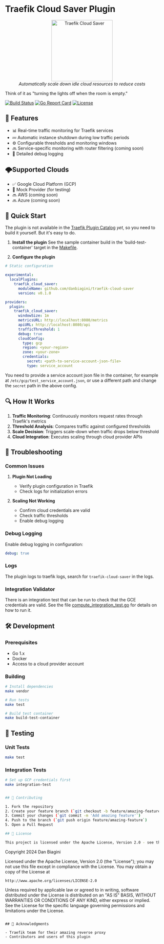 # Traefik Cloud Saver Plugin

<p align="center">
  <img src=".assets/logo.png" alt="Traefik Cloud Saver" width="200"/>
  <br>
  <em>Automatically scale down idle cloud resources to reduce costs</em>
</p>

Think of it as "turning the lights off when the room is empty."

[![Build Status](https://github.com/danbiagini/traefik-cloud-saver/actions/workflows/main.yml/badge.svg?branch=master)](https://github.com/danbiagini/traefik-cloud-saver/actions)
[![Go Report Card](https://goreportcard.com/badge/github.com/danbiagini/traefik-cloud-saver)](https://goreportcard.com/report/github.com/danbiagini/traefik-cloud-saver)
[![License](https://img.shields.io/badge/license-Apache%202.0-blue.svg)](LICENSE)

## 🚀 Features

- 📊 Real-time traffic monitoring for Traefik services
- 💤 Automatic instance shutdown during low traffic periods
- ⚙️ Configurable thresholds and monitoring windows
- 🔜 Service-specific monitoring with router filtering (coming soon)
- 📝 Detailed debug logging

## 🌩️Supported Clouds

- ✅ Google Cloud Platform (GCP)
- 🧪 Mock Provider (for testing)
- 🔜 AWS (coming soon)
- 🔜 Azure (coming soon)

## 🔧 Quick Start

The plugin is not available in the [Traefik Plugin Catalog](https://plugins.traefik.io/) *yet*, so you need to build it yourself.  But it's easy to do.

1. **Install the plugin**
See the sample container build in the 'build-test-container' target in the [Makefile](Makefile).

2. **Configure the plugin**
```yaml
# Static configuration

experimental:
  localPlugins:
    traefik_cloud_saver:
      moduleName: github.com/danbiagini/traefik-cloud-saver
      version: v0.1.0
```

```yaml
providers:
  plugin:
    traefik_cloud_saver:
      windowSize: 1m
      metricsURL: http://localhost:8080/metrics
      apiURL: http://localhost:8080/api
      trafficThreshold: 1
      debug: true
      cloudConfig:
        type: gcp
        region: <your-region>
        zone: <your-zone>
        credentials:
          secret: <path-to-service-account-json-file>
          type: service_account
```

You need to provide a service account json file in the container, for example at `/etc/gcp/test_service_account.json`, or use a different path and change the `secret` path in the above config.

## 🔍 How It Works

1. **Traffic Monitoring**: Continuously monitors request rates through Traefik's metrics
2. **Threshold Analysis**: Compares traffic against configured thresholds
3. **Scale Decision**: Triggers scale-down when traffic drops below threshold
4. **Cloud Integration**: Executes scaling through cloud provider APIs


## 🐛 Troubleshooting

### Common Issues

1. **Plugin Not Loading**
   - Verify plugin configuration in Traefik
   - Check logs for initialization errors

2. **Scaling Not Working**
   - Confirm cloud credentials are valid
   - Check traffic thresholds
   - Enable debug logging

### Debug Logging

Enable debug logging in configuration:
```yaml
debug: true
```

### Logs
The plugin logs to traefik logs, search for `traefik-cloud-saver` in the logs.

### Integration Validator
There is an integration test that can be run to check that the GCE credentials are valid.  See the file [compute_integration_test.go](test/compute_integration_test.go) for details on how to run it.

## 🛠️ Development

### Prerequisites

- Go 1.x
- Docker
- Access to a cloud provider account

### Building

```bash
# Install dependencies
make vendor

# Run tests
make test

# Build test container
make build-test-container
```

## 🔬 Testing

### Unit Tests
```bash
make test
```

### Integration Tests
```bash
# Set up GCP credentials first
make integration-test


## 🤝 Contributing

1. Fork the repository
2. Create your feature branch (`git checkout -b feature/amazing-feature`)
3. Commit your changes (`git commit -m 'Add amazing feature'`)
4. Push to the branch (`git push origin feature/amazing-feature`)
5. Open a Pull Request

## 📜 License

This project is licensed under the Apache License, Version 2.0 - see the [LICENSE](LICENSE) file for details.

```
Copyright 2024 Dan Biagini

Licensed under the Apache License, Version 2.0 (the "License");
you may not use this file except in compliance with the License.
You may obtain a copy of the License at

    http://www.apache.org/licenses/LICENSE-2.0

Unless required by applicable law or agreed to in writing, software
distributed under the License is distributed on an "AS IS" BASIS,
WITHOUT WARRANTIES OR CONDITIONS OF ANY KIND, either express or implied.
See the License for the specific language governing permissions and
limitations under the License.
```

## 🙏 Acknowledgments

- Traefik team for their amazing reverse proxy
- Contributors and users of this plugin

